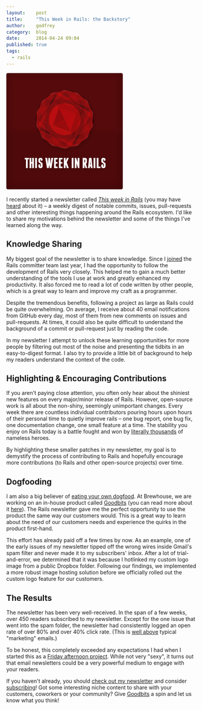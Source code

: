 ```yaml
---
layout:    post
title:     "This Week in Rails: the Backstory"
author:    godfrey
category:  blog
date:      2014-04-24 09:04
published: true
tags:
  - rails
---
```


<p>
  <a href="http://brewhouse.io{{ page.url }}">
    <img class="img-right" alt="This Week in Rails Logo" src="/images/2014-04-24-this-week-in-rails-backstory.jpg">
  </a>
</p>

I recently started a newsletter called [*This week in Rails*](http://rails-weekly.goodbits.io)
(you may have [heard](http://ruby5.envylabs.com/episodes/495-episode-458-april-22nd-2014#story-3)
about it) – a weekly digest of notable commits, issues, pull-requests and other
interesting things happening around the Rails ecosystem. I'd like to share my
motivations behind the newsletter and some of the things I've learned along the way.

## Knowledge Sharing

My biggest goal of the newsletter is to share knowledge. Since I [joined](https://twitter.com/bitsweat/status/413014212303024128)
the Rails committer team last year, I had the opportunity to follow the
development of Rails very closely. This helped me to gain a much better
understanding of the tools I use at work and greatly enhanced my productivity.
It also forced me to read a lot of code written by other people, which is a
great way to learn and improve my craft as a programmer.

Despite the tremendous benefits, following a project as large as Rails could be
quite overwhelming. On average, I receive about 40 email notifications from
GitHub every day, most of them from new comments on issues and pull-requests.
At times, it could also be quite difficult to understand the background of a
commit or pull-request just by reading the code.

In my newsletter I attempt to unlock these learning opportunities for more
people by filtering out most of the noise and presenting the tidbits in an
easy-to-digest format. I also try to provide a little bit of background to help
my readers understand the context of the code.

## Highlighting & Encouraging Contributions

If you aren't paying close attention, you often only hear about the shiniest new
features on every major/minor release of Rails. However, open-source work is all
about the non-shiny, seemingly unimportant changes. Every week there are
countless individual contributors pouring hours upon hours of their personal
time to quietly improve rails – one bug report, one bug fix, one
documentation change, one small feature at a time. The stability you enjoy on
Rails today is a battle fought and won by [literally thousands](http://contributors.rubyonrails.org/)
of nameless heroes.

By highlighting these smaller patches in my newsletter, my goal is to demystify
the process of contributing to Rails and hopefully encourage more contributions
(to Rails and other open-source projects) over time.

## Dogfooding

I am also a big believer of [eating your own dogfood](http://en.wikipedia.org/wiki/Eating_your_own_dog_food).
At Brewhouse, we are working on an in-house product called [Goodbits](https://goodbits.io/?utm_source=brewhouse-blog-backstory)
(you can read more about it [here](http://blog.goodbits.io/2014/04/15/we-built-goodbits/)).
The Rails newsletter gave me the perfect opportunity to use the product the same
way our customers would. This is a great way to learn about the need of our
customers needs and experience the quirks in the product first-hand.

This effort has already paid off a few times by now. As an example, one of the
early issues of my newsletter tipped off the wrong wires inside Gmail's spam
filter and never made it to my subscribers' inbox. After a lot of
trial-and-error, we determined that it was because I hotlinked my custom logo
image from a public Dropbox folder. Following our findings, we implemented a
more robust image hosting solution before we officially rolled out the custom
logo feature for our customers.

## The Results

The newsletter has been very well-received. In the span of a few weeks, over 450
readers subscribed to my newsletter. Except for the one issue that went into the
spam folder, the newsletter had consistently logged an open rate of over 80% and
over 40% click rate. (This is [well above](http://mailchimp.com/resources/research/email-marketing-benchmarks/)
typical "marketing" emails.)

To be honest, this completely exceeded any expectations I had when I started
this as a [Friday afternoon project](http://brewhouse.io/2014/04/04/welcome-to-brewhouse.html#staying-creative).
While not very "sexy", it turns out that email newsletters could be a very
powerful medium to engage with your readers.

If you haven't already, you should [check out my newsletter](http://rails-weekly.goodbits.io/archive)
and consider [subscribing](http://rails-weekly.goodbits.io)! Got some
interesting niche content to share with your customers, coworkers or your
community? Give [Goodbits](https://goodbits.io/?utm_source=brewhouse-blog-backstory)
a spin and let us know what you think!
